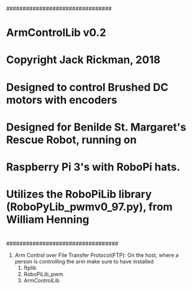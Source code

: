 ################################
# ArmControlLib v0.2
#
# Copyright Jack Rickman, 2018
#
# Designed to control Brushed DC motors with encoders
#
# Designed for Benilde St. Margaret's Rescue Robot, running on
# Raspberry Pi 3's with RoboPi hats.
#
# Utilizes the RoboPiLib library (RoboPyLib_pwmv0_97.py), from William Henning
#
##################################

1. Arm Control over File Transfer Protocol(FTP):
    On the host, where a person is controlling the arm make sure to have installed
    1. ftplib
    2. RoboPiLib_pwm
    3. ArmControlLib
    
